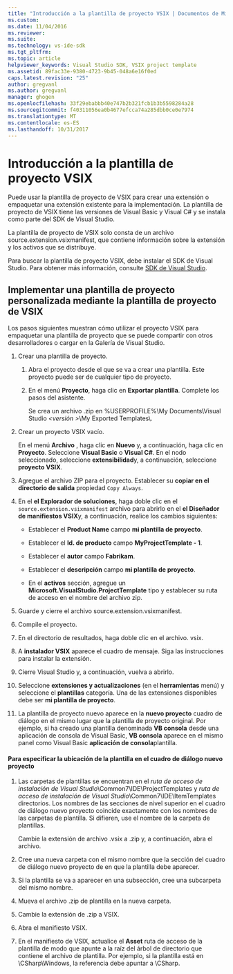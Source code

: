```yaml
---
title: "Introducción a la plantilla de proyecto VSIX | Documentos de Microsoft"
ms.custom: 
ms.date: 11/04/2016
ms.reviewer: 
ms.suite: 
ms.technology: vs-ide-sdk
ms.tgt_pltfrm: 
ms.topic: article
helpviewer_keywords: Visual Studio SDK, VSIX project template
ms.assetid: 89fac33e-9380-4723-9b45-048a6e16f0ed
caps.latest.revision: "25"
author: gregvanl
ms.author: gregvanl
manager: ghogen
ms.openlocfilehash: 33f29ebabbb40e747b2b321fcb1b3b5598284a28
ms.sourcegitcommit: f40311056ea0b4677efcca74a285dbb0ce0e7974
ms.translationtype: MT
ms.contentlocale: es-ES
ms.lasthandoff: 10/31/2017
---
```

# <a name="getting-started-with-the-vsix-project-template"></a>Introducción a la plantilla de proyecto VSIX
Puede usar la plantilla de proyecto de VSIX para crear una extensión o empaquetar una extensión existente para la implementación. La plantilla de proyecto de VSIX tiene las versiones de Visual Basic y Visual C# y se instala como parte del SDK de Visual Studio.  
  
 La plantilla de proyecto de VSIX solo consta de un archivo source.extension.vsixmanifest, que contiene información sobre la extensión y los activos que se distribuye.  
  
 Para buscar la plantilla de proyecto VSIX, debe instalar el SDK de Visual Studio. Para obtener más información, consulte [SDK de Visual Studio](../extensibility/visual-studio-sdk.md).  
  
## <a name="deploying-a-custom-project-template-using-the-vsix-project-template"></a>Implementar una plantilla de proyecto personalizada mediante la plantilla de proyecto de VSIX  
 Los pasos siguientes muestran cómo utilizar el proyecto VSIX para empaquetar una plantilla de proyecto que se puede compartir con otros desarrolladores o cargar en la Galería de Visual Studio.  
  
1.  Crear una plantilla de proyecto.  
  
    1.  Abra el proyecto desde el que se va a crear una plantilla. Este proyecto puede ser de cualquier tipo de proyecto.  
  
    2.  En el menú **Proyecto**, haga clic en **Exportar plantilla**. Complete los pasos del asistente.  
  
         Se crea un archivo .zip en %USERPROFILE%\My Documents\Visual Studio  *\<versión >*\My Exported Templates\\.  
  
2.  Crear un proyecto VSIX vacío.  
  
     En el menú **Archivo** , haga clic en **Nuevo** y, a continuación, haga clic en **Proyecto**. Seleccione **Visual Basic** o **Visual C#**. En el nodo seleccionado, seleccione **extensibilidad**y, a continuación, seleccione **proyecto VSIX**.  
  
3.  Agregue el archivo ZIP para el proyecto. Establecer su **copiar en el directorio de salida** propiedad `Copy Always`.  
  
4.  En el **el Explorador de soluciones**, haga doble clic en el `source.extension.vsixmanifest` archivo para abrirlo en el **el Diseñador de manifiestos VSIX**y, a continuación, realice los cambios siguientes:  
  
    -   Establecer el **Product Name** campo **mi plantilla de proyecto**.  
  
    -   Establecer el **Id. de producto** campo **MyProjectTemplate - 1**.  
  
    -   Establecer el **autor** campo **Fabrikam**.  
  
    -   Establecer el **descripción** campo **mi plantilla de proyecto**.  
  
    -   En el **activos** sección, agregue un **Microsoft.VisualStudio.ProjectTemplate** tipo y establecer su ruta de acceso en el nombre del archivo zip.  
  
5.  Guarde y cierre el archivo source.extension.vsixmanifest.  
  
6.  Compile el proyecto.  
  
7.  En el directorio de resultados, haga doble clic en el archivo. vsix.  
  
8.  A **instalador VSIX** aparece el cuadro de mensaje. Siga las instrucciones para instalar la extensión.  
  
9. Cierre Visual Studio y, a continuación, vuelva a abrirlo.  
  
10. Seleccione **extensiones y actualizaciones** (en el **herramientas** menú) y seleccione el **plantillas** categoría. Una de las extensiones disponibles debe ser **mi plantilla de proyecto**.  
  
11. La plantilla de proyecto nuevo aparece en la **nuevo proyecto** cuadro de diálogo en el mismo lugar que la plantilla de proyecto original. Por ejemplo, si ha creado una plantilla denominada **VB consola** desde una aplicación de consola de Visual Basic, **VB consola** aparece en el mismo panel como Visual Basic **aplicación de consola**plantilla.  
  
#### <a name="to-specify-the-location-of-the-template-in-the-new-project-dialog-box"></a>Para especificar la ubicación de la plantilla en el cuadro de diálogo nuevo proyecto  
  
1.  Las carpetas de plantillas se encuentran en el *ruta de acceso de instalación de Visual Studio*\Common7\IDE\ProjectTemplates y *ruta de acceso de instalación de Visual Studio*\Common7\IDE\ItemTemplates directorios. Los nombres de las secciones de nivel superior en el cuadro de diálogo nuevo proyecto coincide exactamente con los nombres de las carpetas de plantilla. Si difieren, use el nombre de la carpeta de plantillas.  
  
     Cambie la extensión de archivo .vsix a .zip y, a continuación, abra el archivo.  
  
2.  Cree una nueva carpeta con el mismo nombre que la sección del cuadro de diálogo nuevo proyecto de en que la plantilla debe aparecer.  
  
3.  Si la plantilla se va a aparecer en una subsección, cree una subcarpeta del mismo nombre.  
  
4.  Mueva el archivo .zip de plantilla en la nueva carpeta.  
  
5.  Cambie la extensión de .zip a VSIX.  
  
6.  Abra el manifiesto VSIX.  
  
7.  En el manifiesto de VSIX, actualice el **Asset** ruta de acceso de la plantilla de modo que apunte a la raíz del árbol de directorio que contiene el archivo de plantilla. Por ejemplo, si la plantilla está en \CSharp\Windows, la referencia debe apuntar a \CSharp.